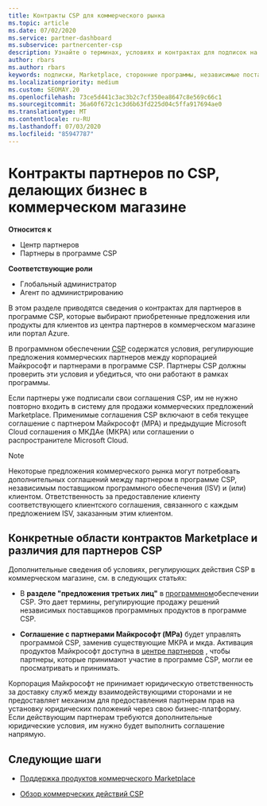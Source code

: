 ```yaml
---
title: Контракты CSP для коммерческого рынка
ms.topic: article
ms.date: 07/02/2020
ms.service: partner-dashboard
ms.subservice: partnercenter-csp
description: Узнайте о терминах, условиях и контрактах для подписок на сторонние продукты независимых поставщиков программного обеспечения, приобретенные партнерами CSP в коммерческом магазине.
author: rbars
ms.author: rbars
keywords: подписки, Marketplace, сторонние программы, независимые поставщики программного обеспечения, Партнерская программа CSP, контракты, продажи, покупка,
ms.localizationpriority: medium
ms.custom: SEOMAY.20
ms.openlocfilehash: 73ce5d441c3ac3b2c7cf350ea8647c8e569c66c1
ms.sourcegitcommit: 36a60f672c1c3d6b63fd225d04c5ffa917694ae0
ms.translationtype: MT
ms.contentlocale: ru-RU
ms.lasthandoff: 07/03/2020
ms.locfileid: "85947787"
---
```

# <a name="contracts-for-csp-partners-doing-business-in-the-commercial-marketplace"></a>Контракты партнеров по CSP, делающих бизнес в коммерческом магазине

**Относится к**

- Центр партнеров
- Партнеры в программе CSP

**Соответствующие роли**

- Глобальный администратор
- Агент по администрированию

В этом разделе приводятся сведения о контрактах для партнеров в программе CSP, которые выбирают приобретенные предложения или продукты для клиентов из центра партнеров в коммерческом магазине или портал Azure.

В программном обеспечении [CSP](https://go.microsoft.com/fwlink/p/?LinkId=617100) содержатся условия, регулирующие предложения коммерческих партнеров между корпорацией Майкрософт и партнерами в программе CSP. Партнеры CSP должны проверить эти условия и убедиться, что они работают в рамках программы.  

Если партнеры уже подписали свои соглашения CSP, им не нужно повторно входить в систему для продажи коммерческих предложений Marketplace. Применимые соглашения CSP включают в себя текущее соглашение с партнером Майкрософт (MPA) и предыдущие Microsoft Cloud соглашения о МКДАе (МКРА) или соглашении о распространителе Microsoft Cloud.

>[!NOTE]
> Некоторые предложения коммерческого рынка могут потребовать дополнительных соглашений между партнером в программе CSP, независимым поставщиком программного обеспечения (ISV) и (или) клиентом. Ответственность за предоставление клиенту соответствующего клиентского соглашения, связанного с каждым предложением ISV, заказанным этим клиентом.

## <a name="specific-marketplace-contract-areas-and-distinctions-for-csp-partners"></a>Конкретные области контрактов Marketplace и различия для партнеров CSP

Дополнительные сведения об условиях, регулирующих действия CSP в коммерческом магазине, см. в следующих статьях:

- В **разделе "предложения третьих лиц"** в [программном](https://go.microsoft.com/fwlink/p/?LinkId=617100)обеспечении CSP. Это дает термины, регулирующие продажу решений независимых поставщиков программных продуктов в программе CSP.

- **Соглашение с партнерами Майкрософт (MPa)** будет управлять программой CSP, заменив существующие МКРА и мкда. Активация продуктов Майкрософт доступна в [центре партнеров](https://partner.microsoft.com/pcv/dashboard/overview) , чтобы партнеры, которые принимают участие в программе CSP, могли ее просматривать и принимать.
  
Корпорация Майкрософт не принимает юридическую ответственность за доставку служб между взаимодействующими сторонами и не предоставляет механизм для предоставления партнерам прав на установку юридических положений через свою бизнес-платформу. Если действующим партнерам требуются дополнительные юридические условия, им нужно будет выполнить соглашение напрямую.

## <a name="next-steps"></a>Следующие шаги

- [Поддержка продуктов коммерческого Marketplace](csp-commercial-marketplace-support.md)

- [Обзор коммерческих действий CSP](csp-commercial-marketplace-overview.md)
